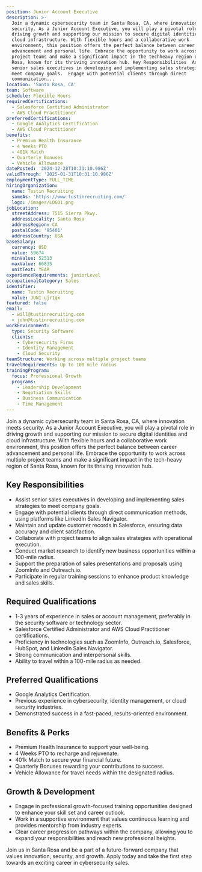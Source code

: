 ```yaml
---
position: Junior Account Executive
description: >-
  Join a dynamic cybersecurity team in Santa Rosa, CA, where innovation meets
  security. As a Junior Account Executive, you will play a pivotal role in
  driving growth and supporting our mission to secure digital identities and
  cloud infrastructure. With flexible hours and a collaborative work
  environment, this position offers the perfect balance between career
  advancement and personal life. Embrace the opportunity to work across multiple
  project teams and make a significant impact in the techheavy region of Santa
  Rosa, known for its thriving innovation hub. Key Responsibilities  Assist
  senior sales executives in developing and implementing sales strategies to
  meet company goals.  Engage with potential clients through direct
  communication...
location: 'Santa Rosa, CA'
team: Software
schedule: Flexible Hours
requiredCertifications:
  - Salesforce Certified Administrator
  - AWS Cloud Practitioner
preferredCertifications:
  - Google Analytics Certification
  - AWS Cloud Practitioner
benefits:
  - Premium Health Insurance
  - 4 Weeks PTO
  - 401k Match
  - Quarterly Bonuses
  - Vehicle Allowance
datePosted: '2024-12-28T10:31:10.986Z'
validThrough: '2025-01-31T10:31:10.986Z'
employmentType: FULL_TIME
hiringOrganization:
  name: Tustin Recruiting
  sameAs: 'https://www.tustinrecruiting.com/'
  logo: /images/LOGO1.png
jobLocation:
  streetAddress: 7515 Sierra Pkwy.
  addressLocality: Santa Rosa
  addressRegion: CA
  postalCode: '95401'
  addressCountry: USA
baseSalary:
  currency: USD
  value: 59674
  minValue: 52513
  maxValue: 66835
  unitText: YEAR
experienceRequirements: juniorLevel
occupationalCategory: Sales
identifier:
  name: Tustin Recruiting
  value: JUNI-ujr1qx
featured: false
email:
  - will@tustinrecruiting.com
  - john@tustinrecruiting.com
workEnvironment:
  type: Security Software
  clients:
    - Cybersecurity Firms
    - Identity Management
    - Cloud Security
teamStructure: Working across multiple project teams
travelRequirements: Up to 100 mile radius
trainingProgram:
  focus: Professional Growth
  programs:
    - Leadership Development
    - Negotiation Skills
    - Business Communication
    - Time Management
---
```



Join a dynamic cybersecurity team in Santa Rosa, CA, where innovation meets security. As a Junior Account Executive, you will play a pivotal role in driving growth and supporting our mission to secure digital identities and cloud infrastructure. With flexible hours and a collaborative work environment, this position offers the perfect balance between career advancement and personal life. Embrace the opportunity to work across multiple project teams and make a significant impact in the tech-heavy region of Santa Rosa, known for its thriving innovation hub.

## Key Responsibilities
- Assist senior sales executives in developing and implementing sales strategies to meet company goals.
- Engage with potential clients through direct communication methods, using platforms like LinkedIn Sales Navigator.
- Maintain and update customer records in Salesforce, ensuring data accuracy and client satisfaction.
- Collaborate with project teams to align sales strategies with operational execution.
- Conduct market research to identify new business opportunities within a 100-mile radius.
- Support the preparation of sales presentations and proposals using ZoomInfo and Outreach.io.
- Participate in regular training sessions to enhance product knowledge and sales skills.

## Required Qualifications
- 1-3 years of experience in sales or account management, preferably in the security software or technology sector.
- Salesforce Certified Administrator and AWS Cloud Practitioner certifications.
- Proficiency in technologies such as ZoomInfo, Outreach.io, Salesforce, HubSpot, and LinkedIn Sales Navigator.
- Strong communication and interpersonal skills.
- Ability to travel within a 100-mile radius as needed.

## Preferred Qualifications
- Google Analytics Certification.
- Previous experience in cybersecurity, identity management, or cloud security industries.
- Demonstrated success in a fast-paced, results-oriented environment.

## Benefits & Perks
- Premium Health Insurance to support your well-being.
- 4 Weeks PTO to recharge and rejuvenate.
- 401k Match to secure your financial future.
- Quarterly Bonuses rewarding your contributions to success.
- Vehicle Allowance for travel needs within the designated radius.

## Growth & Development
- Engage in professional growth-focused training opportunities designed to enhance your skill set and career outlook.
- Work in a supportive environment that values continuous learning and provides mentorship from industry experts.
- Clear career progression pathways within the company, allowing you to expand your responsibilities and reach new professional heights.

Join us in Santa Rosa and be a part of a future-forward company that values innovation, security, and growth. Apply today and take the first step towards an exciting career in cybersecurity sales.
